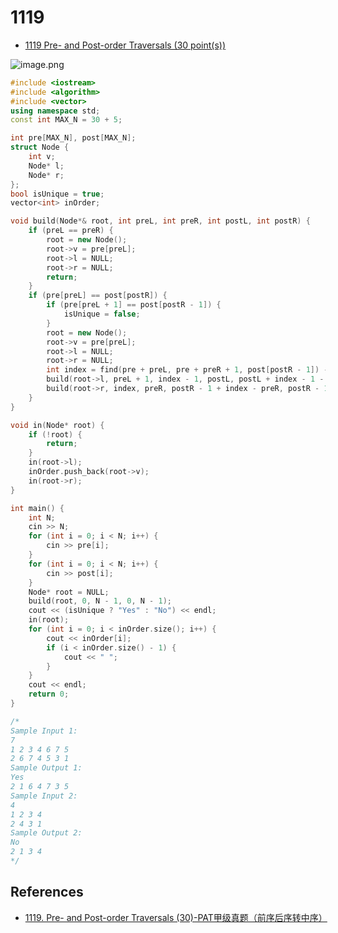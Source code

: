 # 1119

- [1119 Pre- and Post-order Traversals (30 point(s))](https://pintia.cn/problem-sets/994805342720868352/problems/994805353470869504)

![image.png](https://i.loli.net/2019/09/07/OPa9qLbjAGQfHNh.png)

```c++
#include <iostream>
#include <algorithm>
#include <vector>
using namespace std;
const int MAX_N = 30 + 5;

int pre[MAX_N], post[MAX_N];
struct Node {
	int v;
	Node* l;
	Node* r;
};
bool isUnique = true;
vector<int> inOrder;

void build(Node*& root, int preL, int preR, int postL, int postR) {
	if (preL == preR) {
		root = new Node();
		root->v = pre[preL];
		root->l = NULL;
		root->r = NULL;
		return;
	}
	if (pre[preL] == post[postR]) {
		if (pre[preL + 1] == post[postR - 1]) {
			isUnique = false;
		}
		root = new Node();
		root->v = pre[preL];
		root->l = NULL;
		root->r = NULL;
		int index = find(pre + preL, pre + preR + 1, post[postR - 1]) - pre;
		build(root->l, preL + 1, index - 1, postL, postL + index - 1 - preL - 1);
		build(root->r, index, preR, postR - 1 + index - preR, postR - 1);
	}
}

void in(Node* root) {
	if (!root) {
		return;
	}
	in(root->l);
	inOrder.push_back(root->v);
	in(root->r);
}

int main() {
	int N;
	cin >> N;
	for (int i = 0; i < N; i++) {
		cin >> pre[i];
	}
	for (int i = 0; i < N; i++) {
		cin >> post[i];
	}
	Node* root = NULL;
	build(root, 0, N - 1, 0, N - 1);
	cout << (isUnique ? "Yes" : "No") << endl;
	in(root);
	for (int i = 0; i < inOrder.size(); i++) {
		cout << inOrder[i];
		if (i < inOrder.size() - 1) {
			cout << " ";
		}
	}
	cout << endl;
	return 0;
}

/*
Sample Input 1:
7
1 2 3 4 6 7 5
2 6 7 4 5 3 1
Sample Output 1:
Yes
2 1 6 4 7 3 5
Sample Input 2:
4
1 2 3 4
2 4 3 1
Sample Output 2:
No
2 1 3 4
*/

```

## References

- [1119. Pre- and Post-order Traversals (30)-PAT甲级真题（前序后序转中序）](https://blog.csdn.net/liuchuo/article/details/52505179)

